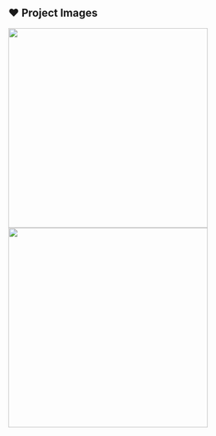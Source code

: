 ## :heart: Project Images
<div class="row">
<img src="https://github.com/karimbouafif/NGIGPSCLIENT/assets/48072325/93bf7af1-09e1-4694-87ea-bd3f0e51fb21.jpg" width=400 heigth=800/>
<img src="https://github.com/karimbouafif/NGIGPSCLIENT/assets/48072325/9f6ede7e-21e6-44b7-ac3b-5506bdedfbef.jpg" width=400 heigth=800/>
</div>
